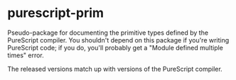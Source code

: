 # purescript-prim

Pseudo-package for documenting the primitive types defined by the PureScript
compiler. You shouldn't depend on this package if you're writing PureScript
code; if you do, you'll probably get a "Module defined multiple times" error.

The released versions match up with versions of the PureScript compiler.
